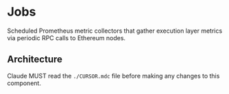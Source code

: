 # Jobs

Scheduled Prometheus metric collectors that gather execution layer metrics via periodic RPC calls to Ethereum nodes.

## Architecture  
Claude MUST read the `./CURSOR.mdc` file before making any changes to this component.